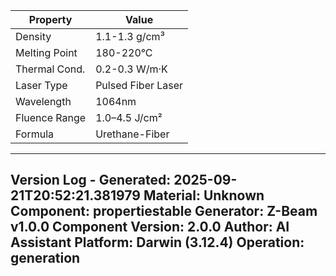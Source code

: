 | Property | Value |
|----------|-------|
| Density | 1.1-1.3 g/cm³ |
| Melting Point | 180-220°C |
| Thermal Cond. | 0.2-0.3 W/m·K |
| Laser Type | Pulsed Fiber Laser |
| Wavelength | 1064nm |
| Fluence Range | 1.0–4.5 J/cm² |
| Formula | Urethane-Fiber |


---
Version Log - Generated: 2025-09-21T20:52:21.381979
Material: Unknown
Component: propertiestable
Generator: Z-Beam v1.0.0
Component Version: 2.0.0
Author: AI Assistant
Platform: Darwin (3.12.4)
Operation: generation
---